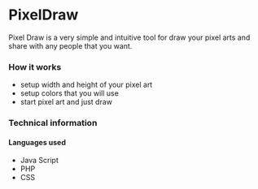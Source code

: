 # PixelDraw
Pixel Draw is a very simple and intuitive tool for draw your pixel arts and share with any people that you want.

### How it works
- setup width and height of your pixel art
- setup colors that you will use
- start pixel art and just draw

### Technical information
#### Languages used
- Java Script
- PHP
- CSS
